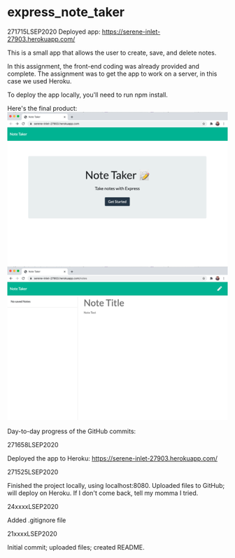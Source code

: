 # express_note_taker
271715LSEP2020
Deployed app:
https://serene-inlet-27903.herokuapp.com/

This is a small app that allows the user to create, save, and delete notes.

In this assignment, the front-end coding was already provided and complete.  The assignment was to get the app to work on a server, in this case we used Heroku.

To deploy the app locally, you'll need to run npm install.

Here's the final product:
![CODE SCREENSHOT](./Note_Taker_Screenshot_01.png)
![CODE SCREENSHOT](./Note_Taker_Screenshot_02.png)


Day-to-day progress of the GitHub commits:

271658LSEP2020

Deployed the app to Heroku:
https://serene-inlet-27903.herokuapp.com/

271525LSEP2020

Finished the project locally, using localhost:8080.  Uploaded files to GitHub; will deploy on Heroku.  If I don't come back, tell my momma I tried.

24xxxxLSEP2020

Added .gitignore file

21xxxxLSEP2020

Initial commit; uploaded files; created README.
